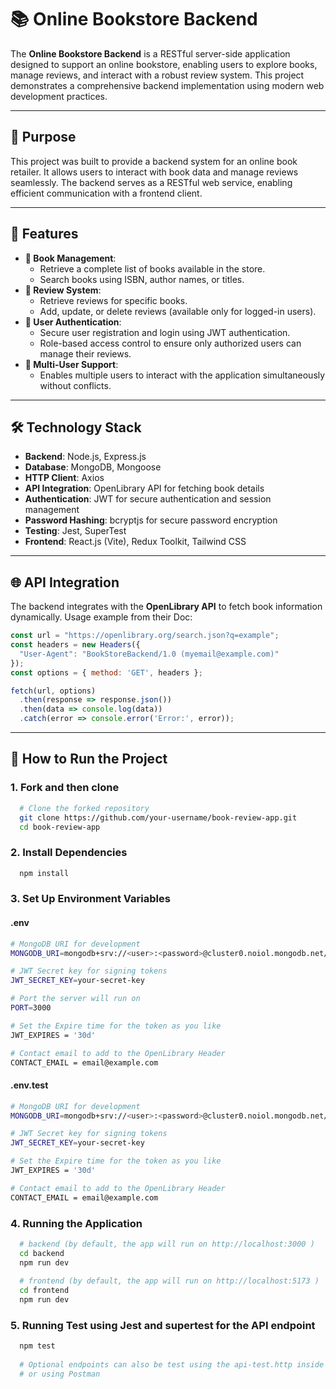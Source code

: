 # 📚 Online Bookstore Backend

The **Online Bookstore Backend** is a RESTful server-side application designed to support an online bookstore, enabling users to explore books, manage reviews, and interact with a robust review system. This project demonstrates a comprehensive backend implementation using modern web development practices.

---

## 🌟 Purpose

This project was built to provide a backend system for an online book retailer. It allows users to interact with book data and manage reviews seamlessly. The backend serves as a RESTful web service, enabling efficient communication with a frontend client.

---

## 🚀 Features

- **📖 Book Management**:
  - Retrieve a complete list of books available in the store.
  - Search books using ISBN, author names, or titles.
- **📝 Review System**:
  - Retrieve reviews for specific books.
  - Add, update, or delete reviews (available only for logged-in users).
- **👥 User Authentication**:
  - Secure user registration and login using JWT authentication.
  - Role-based access control to ensure only authorized users can manage their reviews.
- **🔄 Multi-User Support**:
  - Enables multiple users to interact with the application simultaneously without conflicts.

---

## 🛠️ Technology Stack

- **Backend**: Node.js, Express.js
- **Database**: MongoDB, Mongoose
- **HTTP Client**: Axios
- **API Integration**: OpenLibrary API for fetching book details
- **Authentication**: JWT for secure authentication and session management
- **Password Hashing**: bcryptjs for secure password encryption
- **Testing**: Jest, SuperTest
- **Frontend**: React.js (Vite), Redux Toolkit, Tailwind CSS 

---

## 🌐 API Integration

The backend integrates with the **OpenLibrary API** to fetch book information dynamically. Usage example from their Doc:
```javascript
const url = "https://openlibrary.org/search.json?q=example";
const headers = new Headers({
  "User-Agent": "BookStoreBackend/1.0 (myemail@example.com)"
});
const options = { method: 'GET', headers };

fetch(url, options)
  .then(response => response.json())
  .then(data => console.log(data))
  .catch(error => console.error('Error:', error));
```
---

## 🚀 How to Run the Project
### 1. Fork and then clone
```bash
  # Clone the forked repository
  git clone https://github.com/your-username/book-review-app.git
  cd book-review-app

```
### 2. Install Dependencies
```bash
  npm install
```
### 3. Set Up Environment Variables
#### .env
```bash
# MongoDB URI for development
MONGODB_URI=mongodb+srv://<user>:<password>@cluster0.noiol.mongodb.net/bookstore?retryWrites=true&w=majority

# JWT Secret key for signing tokens
JWT_SECRET_KEY=your-secret-key

# Port the server will run on
PORT=3000

# Set the Expire time for the token as you like
JWT_EXPIRES = '30d'

# Contact email to add to the OpenLibrary Header
CONTACT_EMAIL = email@example.com
```
#### .env.test
```bash
# MongoDB URI for development
MONGODB_URI=mongodb+srv://<user>:<password>@cluster0.noiol.mongodb.net/bookstore_test

# JWT Secret key for signing tokens
JWT_SECRET_KEY=your-secret-key

# Set the Expire time for the token as you like
JWT_EXPIRES = '30d'

# Contact email to add to the OpenLibrary Header
CONTACT_EMAIL = email@example.com
```
### 4. Running the Application

```bash
  # backend (by default, the app will run on http://localhost:3000 )
  cd backend
  npm run dev
  
  # frontend (by default, the app will run on http://localhost:5173 )
  cd frontend
  npm run dev
```

### 5. Running Test using Jest and supertest for the API endpoint
```bash
  npm test
  
  # Optional endpoints can also be test using the api-test.http inside of the backend
  # or using Postman

  